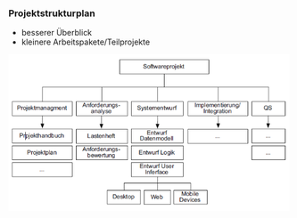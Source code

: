 ### Projektstrukturplan

- besserer Überblick
- kleinere Arbeitspakete/Teilprojekte

![Projektstrukturplan](folien/4_projektorganisation/images/Projektstrukturplan.png)
